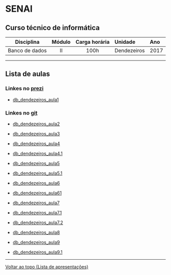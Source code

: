 # SENAI

## Curso técnico de informática

|Disciplina|Módulo|Carga horária|Unidade|Ano|
|----------|:----:|:-----------:|:------|:--|
|Banco de dados|II|100h|Dendezeiros|2017|

---

## Lista de aulas

### Linkes no [prezi]

[prezi]: http://www.prezi.com

* [db_dendezeiros_aula1](https://prezi.com/view/j9YWlNLCmclDY9QW2Evs/)

### Linkes no [git]

[git]: https://github.com/tmenegaz/db_dendezeiros#senai

* [db_dendezeiros_aula2](https://github.com/tmenegaz/db_dendezeiros/blob/master/assunto/introducao.md#conceitos)

* [db_dendezeiros_aula3](https://github.com/tmenegaz/db_dendezeiros/blob/master/assunto/visitaTecnica.md#visita-técnica)

* [db_dendezeiros_aula4](https://github.com/tmenegaz/db_dendezeiros/blob/master/assunto/ansRequisitos.md#análise-de-requisitos)

* [db_dendezeiros_aula4.1](https://github.com/tmenegaz/db_dendezeiros/blob/master/assunto/casos.md#loja-de-cds)

* [db_dendezeiros_aula5](https://github.com/tmenegaz/db_dendezeiros/blob/master/assunto/casos.md#vendedor-de-capelinha)

* [db_dendezeiros_aula5.1](https://github.com/tmenegaz/db_dendezeiros/blob/master/assunto/convencaoParaDiagrama.md#convenção-para-a-utilização-do-diagrama)

* [db_dendezeiros_aula6](https://github.com/tmenegaz/db_dendezeiros/blob/master/avaliacao.md#A-1ª-avaliação)

* [db_dendezeiros_aula61](https://github.com/tmenegaz/db_dendezeiros/blob/master/assunto/av1.md#gabarito)

* [db_dendezeiros_aula7](https://github.com/tmenegaz/db_dendezeiros/blob/master/assunto/casos.md#aluguel-de-filmes)

* [db_dendezeiros_aula7.1](https://github.com/tmenegaz/db_dendezeiros/blob/master/assunto/casos.md#imóvel)

* [db_dendezeiros_aula7.2](https://github.com/tmenegaz/db_dendezeiros/blob/master/assunto/casos.md#treinamento-sa)

* [db_dendezeiros_aula8](https://github.com/tmenegaz/db_dendezeiros/blob/master/assunto/formas_normais.md#normalização)

* [db_dendezeiros_aula9](https://github.com/tmenegaz/db_dendezeiros/blob/master/assunto/atividade.md#atividade)

* [db_dendezeiros_aula9.1](https://github.com/tmenegaz/db_dendezeiros/blob/master/avaliacao.md#devolução-das-provas-corrigidas)

---

[Voltar ao topo (Lista de apresentações)](#lista-de-aulas)